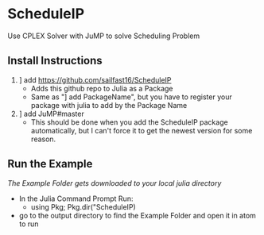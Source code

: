 # ScheduleIP
Use CPLEX Solver with JuMP to solve Scheduling Problem

## Install Instructions
1. ] add https://github.com/sailfast16/ScheduleIP 
    * Adds this github repo to Julia as a Package 
    * Same as "] add PackageName", but you have to register your package with julia to add by the Package Name
2. ] add JuMP#master
    * This should be done when you add the ScheduleIP package automatically, but I can't force it to get the newest version for some reason.

## Run the Example
*The Example Folder gets downloaded to your local julia directory* 
* In the Julia Command Prompt Run:
  * using Pkg; Pkg.dir("ScheduleIP) 
* go to the output directory to find the Example Folder and open it in atom to run 
